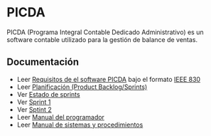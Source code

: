 # PICDA
PICDA (Programa Integral Contable Dedicado Administrativo) es un software contable utilizado para la gestión de balance de ventas.


## Documentación  


 -  Leer [Requisitos de el software PICDA](https://docs.google.com/document/d/19kU4cGhMIdsixqF2NQH6RBeqVnIhPWorMFB7RPaK4OA/edit#) bajo el formato [IEEE 830](https://www.fdi.ucm.es/profesor/gmendez/docs/is0809/ieee830.pdf)
 -  Leer [Planificación (Product Backlog/Sprints)](https://docs.google.com/document/d/1qtXg7fapliBsOA0fl0WSG--WvriU_0QEb8ORqnfbmX4/edit?usp=sharing)
 -  Ver [Estado de sprints](https://docs.google.com/document/d/1dtOz9EPeSY7C1Z1HvGhmUuUoXx8I2LMjARWPw3gU2x4/edit?usp=sharing)
 -  Ver [Sprint 1](https://trello.com/b/F0L7Ituj/sprint)
 -  Ver [Sptint 2](https://trello.com/b/wvxZCS0c/sprint-2) 
 -  Leer [Manual del programador](https://drive.google.com/file/d/1X9nCC6znZNltxZVGPTzJ9w9FbE31RfJ0/view?usp=sharing)
 -  Leer [Manual de sistemas y procedimientos](https://drive.google.com/file/d/1waHqn6m3b6vGHS0VoIwbwmsGQyIpSFSF/view?usp=sharing)  


